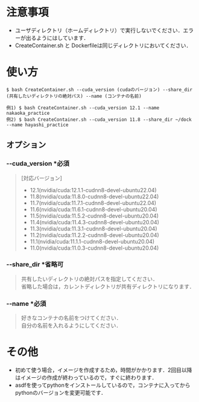 # 注意事項
- ユーザディレクトリ（ホームディレクトリ）で実行しないでください．エラーが出るようにはしています．
- CreateContainer.sh と Dockerfileは同じディレクトリにおいてください．

# 使い方
```
$ bash CreateContainer.sh --cuda_version (cudaのバージョン) --share_dir (共有したいディレクトリの絶対パス) --name (コンテナの名前)

例1) $ bash CreateContainer.sh --cuda_version 12.1 --name nakaoka_practice
例2) $ bash CreateContainer.sh --cuda_version 11.8 --share_dir ~/dock --name hayashi_practice
```

## オプション
### --cuda_version *必須
> [対応バージョン]  
>- 12.1(nvidia/cuda:12.1.1-cudnn8-devel-ubuntu22.04)
>- 11.8(nvidia/cuda:11.8.0-cudnn8-devel-ubuntu22.04)
>- 11.7(nvidia/cuda:11.7.1-cudnn8-devel-ubuntu22.04)
>- 11.6(nvidia/cuda:11.6.1-cudnn8-devel-ubuntu20.04)
>- 11.5(nvidia/cuda:11.5.2-cudnn8-devel-ubuntu20.04)
>- 11.4(nvidia/cuda:11.4.3-cudnn8-devel-ubuntu20.04)
>- 11.3(nvidia/cuda:11.3.1-cudnn8-devel-ubuntu20.04)
>- 11.2(nvidia/cuda:11.2.2-cudnn8-devel-ubuntu20.04)
>- 11.1(nvidia/cuda:11.1.1-cudnn8-devel-ubuntu20.04)
>- 11.0(nvidia/cuda:11.0.3-cudnn8-devel-ubuntu20.04)

### --share_dir *省略可
> 共有したいディレクトリの絶対パスを指定してください．  
> 省略した場合は，カレントディレクトリが共有ディレクトリになります．

### --name *必須
> 好きなコンテナの名前をつけてください．  
> 自分の名前を入れるようにしてください．

# その他
- 初めて使う場合，イメージを作成するため，時間がかかります．2回目以降はイメージの作成が終わっているので，すぐに終わります．
- asdfを使ってpythonをインストールしているので，コンテナに入ってからpythonのバージョンを変更可能です．
